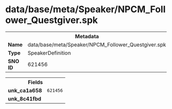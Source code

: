 <h1>data/base/meta/Speaker/NPCM_Follower_Questgiver.spk</h1><table><tr><th colspan="100%">Metadata</th></tr><tr><td><b>Name</b></td><td>data/base/meta/Speaker/NPCM_Follower_Questgiver.spk</td></tr><tr><td><b>Type</b></td><td>SpeakerDefinition</td></tr><tr><td><b>SNO ID</b></td><td>621456</td></tr></table>

<table><tr><th colspan="100%">Fields</th></tr><tr><td><b>unk_ca1a658</b></td><td><code>621456</code></td></tr><tr><td><b>unk_8c41fbd</b></td><td></td></tr></table>


